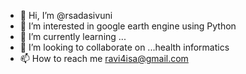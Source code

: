 - 👋 Hi, I’m @rsadasivuni
- 👀 I’m interested in google earth engine using Python
- 🌱 I’m currently learning ...
- 💞️ I’m looking to collaborate on ...health informatics
- 📫 How to reach me ravi4isa@gmail.com

<!---
rsadasivuni/rsadasivuni is a ✨ special ✨ repository because its `README.md` (this file) appears on your GitHub profile.
You can click the Preview link to take a look at your changes.
--->
